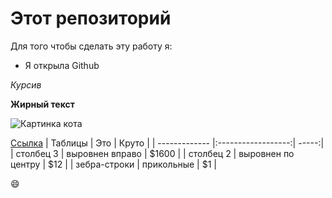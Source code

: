 # Этот репозиторий 
Для того чтобы сделать эту работу я:
* Я открыла Github

*Курсив*

**Жирный текст**

 ![Картинка кота](https://www.google.com/search?q=%D0%BA%D0%B0%D1%80%D1%82%D0%B8%D0%BD%D0%BA%D0%B0+%D0%BC%D0%B5%D0%BC+%D0%BA%D0%BE%D1%82&sca_esv=591685144&sxsrf=AM9HkKmqlSpKK2BGVJvpwxu8JYZjbsCbrg%3A1702830814902&ei=3iJ_ZebUNtHPwPAPm8CuqAw&ved=0ahUKEwjmu9aO85aDAxXRJxAIHRugC8UQ4dUDCBA&uact=5&oq=%D0%BA%D0%B0%D1%80%D1%82%D0%B8%D0%BD%D0%BA%D0%B0+%D0%BC%D0%B5%D0%BC+%D0%BA%D0%BE%D1%82&gs_lp=Egxnd3Mtd2l6LXNlcnAaAhgBIh7QutCw0YDRgtC40L3QutCwINC80LXQvCDQutC-0YIyBRAAGIAEMgYQABgWGB4yBhAAGBYYHjIGEAAYFhgeMgYQABgWGB4yCxAAGIAEGKIEGIsDMgsQABiABBiiBBiLA0jfOFCSBFjRNXABeAGQAQCYAa0BoAGxDKoBBDIxLjG4AQPIAQD4AQHCAgoQABhHGNYEGLADwgINEAAYgAQYigUYQxiwA8ICGRAuGIAEGIoFGEMYxwEY0QMYyAMYsAPYAQHCAgoQIxiABBiKBRgnwgIKEAAYgAQYigUYQ8ICChAAGIAEGBQYhwLCAggQABiABBixA8ICBRAuGIAEwgIIEAAYFhgeGA_iAwQYACBBiAYBkAYNugYECAEYCA&sclient=gws-wiz-serp#imgrc=INFQqQtE8aaLmM&imgdii=NaUOLT1z-gz99M)

 [Ссылка](https://www.ozon.ru/product/uggi-jenny-fairy-1204839991/?asb=ySW1%252FAAlInrsi64ObH5oEoIo8QbQ3a%252BopZy7nif939Q%253D&asb2=GPvnmaVof4IRh1sZUZR0EcEceeha4K6U_u8VFcOJCBI0jN7o6yyOdTn2fAmH_BJu&avtc=1&avte=2&avts=1702481119)
 | Таблицы       | Это                | Круто |
| ------------- |:------------------:| -----:|
| столбец 3     | выровнен вправо    | $1600 |
| столбец 2     | выровнен по центру |   $12 |
| зебра-строки  | прикольные         |    $1 |

:smile:
